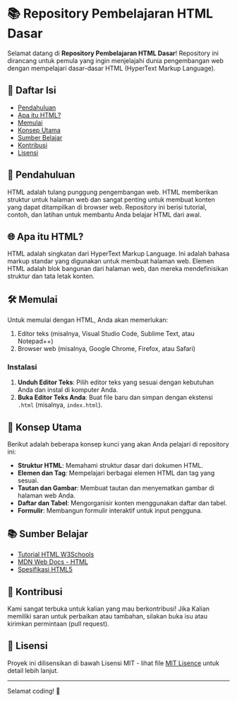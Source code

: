 # 📚 Repository Pembelajaran HTML Dasar

Selamat datang di **Repository Pembelajaran HTML Dasar**! Repository ini dirancang untuk pemula yang ingin menjelajahi dunia pengembangan web dengan mempelajari dasar-dasar HTML (HyperText Markup Language).

## 🚀 Daftar Isi

- [Pendahuluan](#pendahuluan)
- [Apa itu HTML?](#apa-itu-html)
- [Memulai](#memulai)
- [Konsep Utama](#konsep-utama)
- [Sumber Belajar](#sumber-Belajar)
- [Kontribusi](#kontribusi)
- [Lisensi](#lisensi)

## 📖 Pendahuluan

HTML adalah tulang punggung pengembangan web. HTML memberikan struktur untuk halaman web dan sangat penting untuk membuat konten yang dapat ditampilkan di browser web. Repository ini berisi tutorial, contoh, dan latihan untuk membantu Anda belajar HTML dari awal.

## 🌐 Apa itu HTML?

HTML adalah singkatan dari HyperText Markup Language. Ini adalah bahasa markup standar yang digunakan untuk membuat halaman web. Elemen HTML adalah blok bangunan dari halaman web, dan mereka mendefinisikan struktur dan tata letak konten.

## 🛠️ Memulai

Untuk memulai dengan HTML, Anda akan memerlukan:

1. Editor teks (misalnya, Visual Studio Code, Sublime Text, atau Notepad++)
2. Browser web (misalnya, Google Chrome, Firefox, atau Safari)

### Instalasi

1. **Unduh Editor Teks**: Pilih editor teks yang sesuai dengan kebutuhan Anda dan instal di komputer Anda.
2. **Buka Editor Teks Anda**: Buat file baru dan simpan dengan ekstensi `.html` (misalnya, `index.html`).

## 🔑 Konsep Utama

Berikut adalah beberapa konsep kunci yang akan Anda pelajari di repository ini:

- **Struktur HTML**: Memahami struktur dasar dari dokumen HTML.
- **Elemen dan Tag**: Mempelajari berbagai elemen HTML dan tag yang sesuai.
- **Tautan dan Gambar**: Membuat tautan dan menyematkan gambar di halaman web Anda.
- **Daftar dan Tabel**: Mengorganisir konten menggunakan daftar dan tabel.
- **Formulir**: Membangun formulir interaktif untuk input pengguna.

## 📚 Sumber Belajar

- [Tutorial HTML W3Schools](https://www.w3schools.com/html/)
- [MDN Web Docs - HTML](https://developer.mozilla.org/id/docs/Web/HTML)
- [Spesifikasi HTML5](https://html.spec.whatwg.org/multipage/)

## 🤝 Kontribusi

Kami sangat terbuka untuk kalian yang mau berkontribusi! Jika Kalian memiliki saran untuk perbaikan atau  tambahan, silakan buka isu atau kirimkan permintaan (pull request).

## 📄 Lisensi

Proyek ini dilisensikan di bawah Lisensi MIT - lihat file [MIT Lisence](LICENSE) untuk detail lebih lanjut.

---

Selamat coding! 🎉